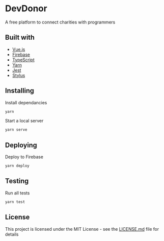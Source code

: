 # DevDonor

A free platform to connect charities with programmers

## Built with

* [Vue.js](https://vuejs.org/)
* [Firebase](https://firebase.google.com/)
* [TypeScript](https://www.typescriptlang.org/)
* [Yarn](https://yarnpkg.com/en/)
* [Jest](https://facebook.github.io/jest/)
* [Stylus](http://stylus-lang.com/)

## Installing

Install dependancies

```bash
yarn
```

Start a local server

```bash
yarn serve
```

## Deploying

Deploy to Firebase

```bash
yarn deploy
```

## Testing

Run all tests

```bash
yarn test
```

## License

This project is licensed under the MIT License - see the [LICENSE.md](LICENSE.md) file for details
